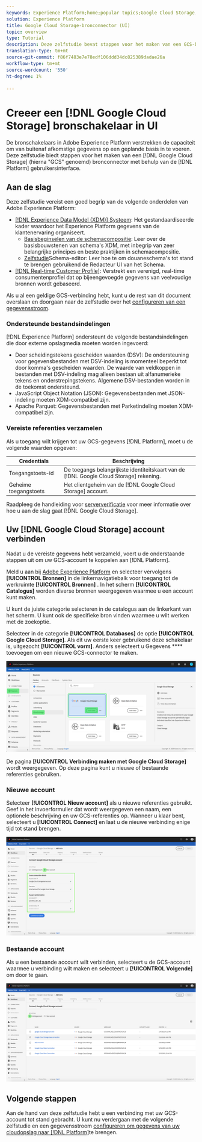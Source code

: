```yaml
---
keywords: Experience Platform;home;popular topics;Google Cloud Storage;google cloud storage;GCS;gcs
solution: Experience Platform
title: Google Cloud Storage-bronconnector (UI)
topic: overview
type: Tutorial
description: Deze zelfstudie bevat stappen voor het maken van een GCS-bronconnector (Google Cloud Storage) via de gebruikersinterface van het Platform.
translation-type: tm+mt
source-git-commit: f86f7483e7e78edf106ddd34dc825389dadae26a
workflow-type: tm+mt
source-wordcount: '550'
ht-degree: 1%

---
```



# Creeer een [!DNL Google Cloud Storage] bronschakelaar in UI

De bronschakelaars in Adobe Experience Platform verstrekken de capaciteit om van buitenaf afkomstige gegevens op een geplande basis in te voeren. Deze zelfstudie biedt stappen voor het maken van een [!DNL Google Cloud Storage] (hierna &quot;GCS&quot; genoemd) bronconnector met behulp van de [!DNL Platform] gebruikersinterface.

## Aan de slag

Deze zelfstudie vereist een goed begrip van de volgende onderdelen van Adobe Experience Platform:

* [[!DNL Experience Data Model (XDM)] Systeem](../../../../../xdm/home.md): Het gestandaardiseerde kader waardoor het Experience Platform gegevens van de klantenervaring organiseert.
   * [Basisbeginselen van de schemacompositie](../../../../../xdm/schema/composition.md): Leer over de basisbouwstenen van schema&#39;s XDM, met inbegrip van zeer belangrijke principes en beste praktijken in schemacompositie.
   * [Zelfstudie](../../../../../xdm/tutorials/create-schema-ui.md)Schema-editor: Leer hoe te om douaneschema&#39;s tot stand te brengen gebruikend de Redacteur UI van het Schema.
* [[!DNL Real-time Customer Profile]](../../../../../profile/home.md): Verstrekt een verenigd, real-time consumentenprofiel dat op bijeengevoegde gegevens van veelvoudige bronnen wordt gebaseerd.

Als u al een geldige GCS-verbinding hebt, kunt u de rest van dit document overslaan en doorgaan naar de zelfstudie over het [configureren van een gegevensstroom](../../dataflow/batch/cloud-storage.md).

### Ondersteunde bestandsindelingen

[!DNL Experience Platform] ondersteunt de volgende bestandsindelingen die door externe opslagmedia moeten worden ingevoerd:

* Door scheidingstekens gescheiden waarden (DSV): De ondersteuning voor gegevensbestanden met DSV-indeling is momenteel beperkt tot door komma&#39;s gescheiden waarden. De waarde van veldkoppen in bestanden met DSV-indeling mag alleen bestaan uit alfanumerieke tekens en onderstrepingstekens. Algemene DSV-bestanden worden in de toekomst ondersteund.
* JavaScript Object Notation (JSON): Gegevensbestanden met JSON-indeling moeten XDM-compatibel zijn.
* Apache Parquet: Gegevensbestanden met Parketindeling moeten XDM-compatibel zijn.

### Vereiste referenties verzamelen

Als u toegang wilt krijgen tot uw GCS-gegevens [!DNL Platform], moet u de volgende waarden opgeven:

| Credentials | Beschrijving |
| ---------- | ----------- |
| Toegangstoets-id | De toegangs belangrijkste identiteitskaart van de [!DNL Google Cloud Storage] rekening. |
| Geheime toegangstoets | Het clientgeheim van de [!DNL Google Cloud Storage] account. |

Raadpleeg de handleiding voor [serververificatie](https://cloud.google.com/docs/authentication/production) voor meer informatie over hoe u aan de slag gaat [!DNL Google Cloud Storage].

## Uw [!DNL Google Cloud Storage] account verbinden

Nadat u de vereiste gegevens hebt verzameld, voert u de onderstaande stappen uit om uw GCS-account te koppelen aan [!DNL Platform].

Meld u aan bij [Adobe Experience Platform](https://platform.adobe.com) en selecteer vervolgens **[!UICONTROL Bronnen]** in de linkernavigatiebalk voor toegang tot de werkruimte **[!UICONTROL Bronnen]** . In het scherm **[!UICONTROL Catalogus]** worden diverse bronnen weergegeven waarmee u een account kunt maken.

U kunt de juiste categorie selecteren in de catalogus aan de linkerkant van het scherm. U kunt ook de specifieke bron vinden waarmee u wilt werken met de zoekoptie.

Selecteer in de categorie **[!UICONTROL Databases]** de optie **[!UICONTROL Google Cloud Storage]**. Als dit uw eerste keer gebruikend deze schakelaar is, uitgezocht **[!UICONTROL vorm]**. Anders selecteert u Gegevens **** toevoegen om een nieuwe GCS-connector te maken.

![catalogus](../../../../images/tutorials/create/google-cloud-storage/catalog.png)

De pagina **[!UICONTROL Verbinding maken met Google Cloud Storage]** wordt weergegeven. Op deze pagina kunt u nieuwe of bestaande referenties gebruiken.

### Nieuwe account

Selecteer **[!UICONTROL Nieuw account]** als u nieuwe referenties gebruikt. Geef in het invoerformulier dat wordt weergegeven een naam, een optionele beschrijving en uw GCS-referenties op. Wanneer u klaar bent, selecteert u **[!UICONTROL Connect]** en laat u de nieuwe verbinding enige tijd tot stand brengen.

![verbinden](../../../../images/tutorials/create/google-cloud-storage/connect.png)

### Bestaande account

Als u een bestaande account wilt verbinden, selecteert u de GCS-account waarmee u verbinding wilt maken en selecteert u **[!UICONTROL Volgende]** om door te gaan.

![bestaand](../../../../images/tutorials/create/google-cloud-storage/existing.png)

## Volgende stappen

Aan de hand van deze zelfstudie hebt u een verbinding met uw GCS-account tot stand gebracht. U kunt nu verdergaan met de volgende zelfstudie en een gegevensstroom [configureren om gegevens van uw cloudopslag naar [!DNL Platform]](../../dataflow/batch/cloud-storage.md)te brengen.